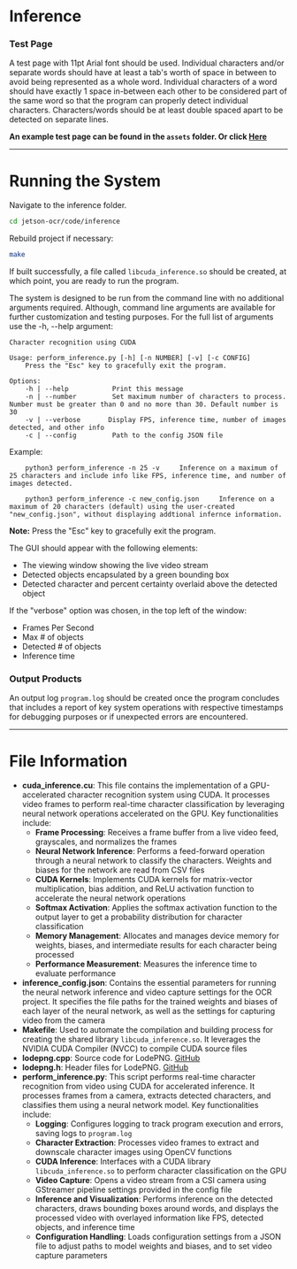 # Inference

### Test Page
A test page with 11pt Arial font should be used. Individual characters and/or separate words should have at least a tab's worth of space in between to avoid being represented as a whole word. Individual characters of a word should have exactly 1 space in-between each other to be considered part of the same word so that the program can properly detect individual characters. Characters/words should be at least double spaced apart to be detected on separate lines.

**An example test page can be found in the `assets` folder. Or click [Here](https://github.com/tonygonzalez14/jetson-ocr/blob/main/assets/Example%20OCR%20Test%20Page.docx)**

---
# Running the System
Navigate to the inference folder.
```bash
cd jetson-ocr/code/inference
```

Rebuild project if necessary:
```bash
make
```

If built successfully, a file called `libcuda_inference.so` should be created, at which point, you are ready to run the program. 

The system is designed to be run from the command line with no additional arguments required. Although, command line arguments are available for further customization and testing purposes. For the full list of arguments use the -h, --help argument:
```
Character recognition using CUDA

Usage: perform_inference.py [-h] [-n NUMBER] [-v] [-c CONFIG]
	Press the "Esc" key to gracefully exit the program.

Options:  
	-h | --help           Print this message  
	-n | --number         Set maximum number of characters to process. Number must be greater than 0 and no more than 30. Default number is 30  
	-v | --verbose       Display FPS, inference time, number of images detected, and other info  
	-c | --config         Path to the config JSON file
```

Example:
```
	python3 perform_inference -n 25 -v     Inference on a maximum of 25 characters and include info like FPS, inference time, and number of images detected.

	python3 perform_inference -c new_config.json     Inference on a maximum of 20 characters (default) using the user-created "new_config.json", without displaying addtional infernce information. 
```
**Note:** Press the "Esc" key to gracefully exit the program.

The GUI should appear with the following elements:
* The viewing window showing the live video stream
* Detected objects encapsulated by a green bounding box 
* Detected character and percent certainty overlaid above the detected object

If the "verbose" option was chosen, in the top left of the window:
* Frames Per Second
* Max # of objects
* Detected # of objects
* Inference time

### Output Products
An output log `program.log` should be created once the program concludes that includes a report of key system operations with respective timestamps for debugging purposes or if unexpected errors are encountered. 

---
# File Information

- **cuda_inference.cu**: This file contains the implementation of a GPU-accelerated character recognition system using CUDA. It processes video frames to perform real-time character classification by leveraging neural network operations accelerated on the GPU. Key functionalities include:
	- **Frame Processing**: Receives a frame buffer from a live video feed, grayscales, and normalizes the frames
	- **Neural Network Inference**: Performs a feed-forward operation through a neural network to classify the characters. Weights and biases for the network are read from CSV files
	- **CUDA Kernels**: Implements CUDA kernels for matrix-vector multiplication, bias addition, and ReLU activation function to accelerate the neural network operations
	- **Softmax Activation**: Applies the softmax activation function to the output layer to get a probability distribution for character classification
	- **Memory Management**: Allocates and manages device memory for weights, biases, and intermediate results for each character being processed
	- **Performance Measurement**: Measures the inference time to evaluate performance
- **inference_config.json**: Contains the essential parameters for running the neural network inference and video capture settings for the OCR project. It specifies the file paths for the trained weights and biases of each layer of the neural network, as well as the settings for capturing video from the camera
- **Makefile**: Used to automate the compilation and building process for creating the shared library `libcuda_inference.so`. It leverages the NVIDIA CUDA Compiler (NVCC) to compile CUDA source files
- **lodepng.cpp**: Source code for LodePNG. [GitHub](https://github.com/lvandeve/lodepng)
- **lodepng.h**: Header files for LodePNG. [GitHub](https://github.com/lvandeve/lodepng)
- **perform_inference.py**: This script performs real-time character recognition from video using CUDA for accelerated inference. It processes frames from a camera, extracts detected characters, and classifies them using a neural network model. Key functionalities include:
	- **Logging**: Configures logging to track program execution and errors, saving logs to `program.log`
	- **Character Extraction**: Processes video frames to extract and downscale character images using OpenCV functions
	- **CUDA Inference**: Interfaces with a CUDA library `libcuda_inference.so` to perform character classification on the GPU
	- **Video Capture**: Opens a video stream from a CSI camera using GStreamer pipeline settings provided in the config file
	- **Inference and Visualization**: Performs inference on the detected characters, draws bounding boxes around words, and displays the processed video with overlayed information like FPS, detected objects, and inference time
	- **Configuration Handling**: Loads configuration settings from a JSON file to adjust paths to model weights and biases, and to set video capture parameters
